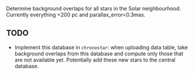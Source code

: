 Determine background overlaps for all stars in the Solar neighbourhood. Currently everything <200 pc and parallax_error<0.3mas.

## TODO
- Implement this database in `chronostar`: when uploading data table, take background overlaps from this database and compute only those that are not available yet. Potentially add these new stars to the central database.
